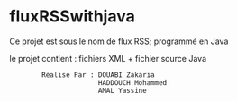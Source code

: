 # fluxRSSwithjava



Ce projet est sous le nom de flux RSS; programmé en Java 
 
 le projet contient :
            fichiers XML + fichier source Java 
            
            
            Réalisé Par : DOUABI Zakaria 
                          HADDOUCH Mohammed
                          AMAL Yassine
